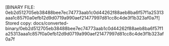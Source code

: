 [BINARY FILE: 0eb2d512705eb38488bee7ec74773aab1c0d44262f88aeb8ba6f57f1a25313aaa1c857f0a0efb12d9d0719a990aef21477997d81cc8c4de3f1b323af0a7f]
Stored copy: docs/converted-binary/0eb2d512705eb38488bee7ec74773aab1c0d44262f88aeb8ba6f57f1a25313aaa1c857f0a0efb12d9d0719a990aef21477997d81cc8c4de3f1b323af0a7f
